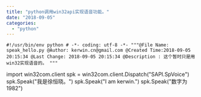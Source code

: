 ```yaml
---
title: "python调用win32api实现语音功能。"
date: "2018-09-05"
categories: 
  - "python"
---
```


`#!/usr/bin/env python # -*- coding: utf-8 -*- """@File Name: speak_hello.py @Author: kerwin.cn@gmail.com @Created Time:2018-09-05 20:15:34 @Last Change: 2018-09-05 20:15:34 @Description : 这个暂时只是用win32实现语音的。 """`

import win32com.client spk = win32com.client.Dispatch("SAPI.SpVoice") spk.Speak("我是徐恒晓。") spk.Speak("I am kerwin.") spk.Speak("数字为1982")
